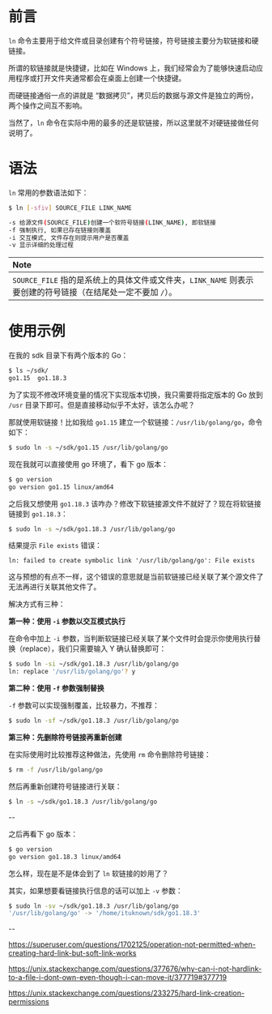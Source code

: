 # 前言

`ln` 命令主要用于给文件或目录创建有个符号链接，符号链接主要分为软链接和硬链接。

所谓的软链接就是快捷键，比如在 Windows 上，我们经常会为了能够快速启动应用程序或打开文件夹通常都会在桌面上创建一个快捷键。

而硬链接通俗一点的讲就是 “数据拷贝”，拷贝后的数据与源文件是独立的两份，两个操作之间互不影响。

当然了，`ln` 命令在实际中用的最多的还是软链接，所以这里就不对硬链接做任何说明了。

# 语法

`ln` 常用的参数语法如下：

```bash
$ ln [-sfiv] SOURCE_FILE LINK_NAME

-s 给源文件(SOURCE_FILE)创建一个软符号链接(LINK_NAME), 即软链接
-f 强制执行, 如果已存在链接则覆盖
-i 交互模式, 文件存在则提示用户是否覆盖
-v 显示详细的处理过程
```

| **Note**                                                                                                           |
| :----------------------------------------------------------------------------------------------------------------- |
| `SOURCE_FILE` 指的是系统上的具体文件或文件夹，`LINK_NAME` 则表示要创建的符号链接（在结尾处一定不要加 `/`）。 |


# 使用示例

在我的 sdk 目录下有两个版本的 Go：

```bash
$ ls ~/sdk/
go1.15  go1.18.3
```

为了实现不修改环境变量的情况下实现版本切换，我只需要将指定版本的 Go 放到 `/usr` 目录下即可。但是直接移动似乎不太好，该怎么办呢？

那就使用软链接！比如我给 `go1.15` 建立一个软链接：`/usr/lib/golang/go`，命令如下：

```bash
$ sudo ln -s ~/sdk/go1.15 /usr/lib/golang/go
```

现在我就可以直接使用 go 环境了，看下 go 版本：

```bash
$ go version
go version go1.15 linux/amd64
```

之后我又想使用 `go1.18.3` 该咋办？修改下软链接源文件不就好了？现在将软链接链接到 `go1.18.3`：

```bash
$ sudo ln -s ~/sdk/go1.18.3 /usr/lib/golang/go
```

结果提示 `File exists` 错误：

```log
ln: failed to create symbolic link '/usr/lib/golang/go': File exists
```

这与预想的有点不一样，这个错误的意思就是当前软链接已经关联了某个源文件了无法再进行关联其他文件了。

解决方式有三种：

**第一种：使用 `-i` 参数以交互模式执行**

在命令中加上 `-i` 参数，当判断软链接已经关联了某个文件时会提示你使用执行替换（replace），我们只需要输入 Y 确认替换即可：

```bash
$ sudo ln -si ~/sdk/go1.18.3 /usr/lib/golang/go
ln: replace '/usr/lib/golang/go'? y
```

**第二种：使用 `-f` 参数强制替换**

`-f` 参数可以实现强制覆盖，比较暴力，不推荐：

```bash
$ sudo ln -sf ~/sdk/go1.18.3 /usr/lib/golang/go
```

**第三种：先删除符号链接再重新创建**

在实际使用时比较推荐这种做法，先使用 `rm` 命令删除符号链接：

```bash
$ rm -f /usr/lib/golang/go
```

然后再重新创建符号链接进行关联：

```bash
$ ln -s ~/sdk/go1.18.3 /usr/lib/golang/go
```

--

之后再看下 go 版本：

```bash
$ go version
go version go1.18.3 linux/amd64
```

怎么样，现在是不是体会到了 `ln` 软链接的妙用了？

其实，如果想要看链接执行信息的话可以加上 `-v` 参数：

```bash
$ sudo ln -sv ~/sdk/go1.18.3 /usr/lib/golang/go
'/usr/lib/golang/go' -> '/home/ituknown/sdk/go1.18.3'
```

--

https://superuser.com/questions/1702125/operation-not-permitted-when-creating-hard-link-but-soft-link-works

https://unix.stackexchange.com/questions/377676/why-can-i-not-hardlink-to-a-file-i-dont-own-even-though-i-can-move-it/377719#377719

https://unix.stackexchange.com/questions/233275/hard-link-creation-permissions
